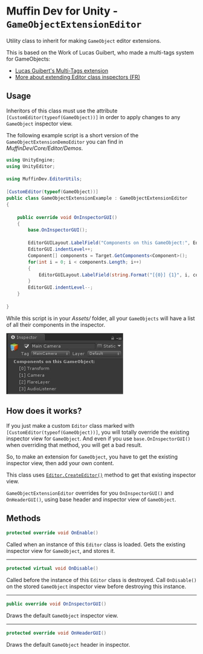 # Muffin Dev for Unity - `GameObjectExtensionEditor`

Utility class to inherit for making `GameObject` editor extensions.

This is based on the Work of Lucas Guibert, who made a multi-tags system for GameObjects:

- [Lucas Guibert's Multi-Tags extension](https://github.com/LucasJoestar/Multi-Tags)
- [More about extending Editor class inspectors (FR)](https://docs.google.com/document/d/1Ql_IPvYrfzT3Jep0-k2SzJlX6q2r48xG4sN_aiv_CqA/edit#heading=h.1zj7cjedrug2)

## Usage

Inheritors of this class must use the attribute `[CustomEditor(typeof(GameObject))]` in order to apply changes to any `GameObject` inspector view.

The following example script is a short version of the `GameObjectExtensionDemoEditor` you can find in *MuffinDev/Core/Editor/Demos*.

```cs
using UnityEngine;
using UnityEditor;

using MuffinDev.EditorUtils;

[CustomEditor(typeof(GameObject))]
public class GameObjectExtensionExample : GameObjectExtensionEditor
{

    public override void OnInspectorGUI()
    {
        base.OnInspectorGUI();

        EditorGUILayout.LabelField("Components on this GameObject:", EditorStyles.boldLabel);
        EditorGUI.indentLevel++;
        Component[] components = Target.GetComponents<Component>();
        for(int i = 0; i < components.Length; i++)
        {
            EditorGUILayout.LabelField(string.Format("[{0}] {1}", i, components[i].GetType().Name));
        }
        EditorGUI.indentLevel--;
    }

}
```

While this script is in your *Assets/* folder, all your `GameObjects` will have a list of all their components in the inspector.

![Game Object extension example](./Images/game-object-extension-editor-example.jpg)

## How does it works?

If you just make a custom `Editor` class marked with `[CustomEditor(typeof(GameObject))]`, you will totally override the existing inspector view for `GameObject`. And even if you use `base.OnInspectorGUI()` when overriding that method, you will get a bad result.

So, to make an extension for `GameObject`, you have to get the existing inspector view, then add your own content.

This class uses [`Editor.CreateEditor()`](https://docs.unity3d.com/ScriptReference/Editor.CreateEditor.html) method to get that existing inspector view.

`GameObjectExtensionEditor` overrides for you `OnInspectorGUI()` and `OnHeaderGUI()`, using base header and inspector view of `GameObject`.

## Methods

```cs
protected override void OnEnable()
```

Called when an instance of this `Editor` class is loaded. Gets the existing inspector view for `GameObject`, and stores it.

---

```cs
protected virtual void OnDisable()
```

Called before the instance of this `Editor` class is destroyed. Call `OnDisable()` on the stored `GameObject` inspector view before destroying this instance.

---

```cs
public override void OnInspectorGUI()
```

Draws the default `GameObject` inspector view.

---

```cs
protected override void OnHeaderGUI()
```

Draws the default `GameObject` header in inspector.